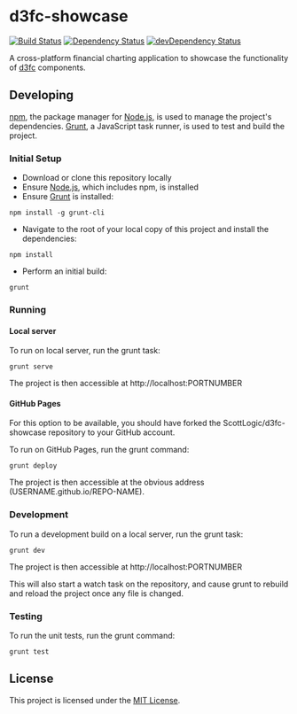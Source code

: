 # d3fc-showcase

[![Build Status](https://travis-ci.org/ScottLogic/d3fc-showcase.svg?branch=develop)](https://travis-ci.org/ScottLogic/d3fc-showcase)
[![Dependency Status](https://david-dm.org/ScottLogic/d3fc-showcase.svg)](https://david-dm.org/ScottLogic/d3fc-showcase)
[![devDependency Status](https://david-dm.org/ScottLogic/d3fc-showcase/dev-status.svg)](https://david-dm.org/ScottLogic/d3fc-showcase#info=devDependencies)

A cross-platform financial charting application to showcase the functionality of [d3fc](http://scottlogic.github.io/d3fc/) components.

## Developing

[npm](https://www.npmjs.com/), the package manager for [Node.js](https://nodejs.org/), is used to manage the project's dependencies. [Grunt](http://gruntjs.com/), a JavaScript task runner, is used to test and build the project.

### Initial Setup

- Download or clone this repository locally
- Ensure [Node.js](https://nodejs.org/), which includes npm, is installed
- Ensure [Grunt](http://gruntjs.com/getting-started#installing-the-cli) is installed:

```
npm install -g grunt-cli
```

- Navigate to the root of your local copy of this project and install the dependencies:

```
npm install
```

- Perform an initial build:

```
grunt
```

### Running

#### Local server

To run on local server, run the grunt task:

```
grunt serve
```

The project is then accessible at http://localhost:PORTNUMBER

#### GitHub Pages

For this option to be available, you should have forked the ScottLogic/d3fc-showcase repository to your GitHub account.

To run on GitHub Pages, run the grunt command:

```
grunt deploy
```

The project is then accessible at the obvious address (USERNAME.github.io/REPO-NAME).

### Development

To run a development build on a local server, run the grunt task:

```
grunt dev
```

The project is then accessible at http://localhost:PORTNUMBER

This will also start a watch task on the repository, and cause grunt to rebuild and reload the project once any file is changed.

### Testing

To run the unit tests, run the grunt command:

```
grunt test
```

## License

This project is licensed under the [MIT License](http://opensource.org/licenses/MIT).
